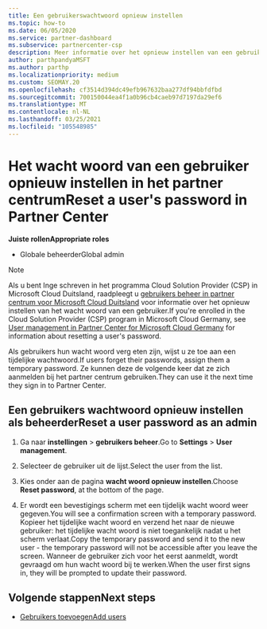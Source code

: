 ```yaml
---
title: Een gebruikerswachtwoord opnieuw instellen
ms.topic: how-to
ms.date: 06/05/2020
ms.service: partner-dashboard
ms.subservice: partnercenter-csp
description: Meer informatie over het opnieuw instellen van een gebruikers wachtwoord in partner centrum. Gebruikers ontvangen een tijdelijk wacht woord wanneer ze zich de volgende keer aanmelden bij het partner centrum.
author: parthpandyaMSFT
ms.author: parthp
ms.localizationpriority: medium
ms.custom: SEOMAY.20
ms.openlocfilehash: cf3514d394dc49efb967632baa277df94bbfdfbd
ms.sourcegitcommit: 700150044ea4f1a0b96cb4caeb97d7197da29ef6
ms.translationtype: MT
ms.contentlocale: nl-NL
ms.lasthandoff: 03/25/2021
ms.locfileid: "105548985"
---
```

# <a name="reset-a-users-password-in-partner-center"></a><span data-ttu-id="dbfce-104">Het wacht woord van een gebruiker opnieuw instellen in het partner centrum</span><span class="sxs-lookup"><span data-stu-id="dbfce-104">Reset a user's password in Partner Center</span></span>

<span data-ttu-id="dbfce-105">**Juiste rollen**</span><span class="sxs-lookup"><span data-stu-id="dbfce-105">**Appropriate roles**</span></span>

- <span data-ttu-id="dbfce-106">Globale beheerder</span><span class="sxs-lookup"><span data-stu-id="dbfce-106">Global admin</span></span>

> [!NOTE]  
> <span data-ttu-id="dbfce-107">Als u bent Inge schreven in het programma Cloud Solution Provider (CSP) in Microsoft Cloud Duitsland, raadpleegt u [gebruikers beheer in partner centrum voor Microsoft Cloud Duitsland](user-management-in-partner-center-for-microsoft-cloud-germany.md) voor informatie over het opnieuw instellen van het wacht woord van een gebruiker.</span><span class="sxs-lookup"><span data-stu-id="dbfce-107">If you're enrolled in the Cloud Solution Provider (CSP) program in Microsoft Cloud Germany, see [User management in Partner Center for Microsoft Cloud Germany](user-management-in-partner-center-for-microsoft-cloud-germany.md) for information about resetting a user's password.</span></span>

<span data-ttu-id="dbfce-108">Als gebruikers hun wacht woord verg eten zijn, wijst u ze toe aan een tijdelijke wachtwoord.</span><span class="sxs-lookup"><span data-stu-id="dbfce-108">If users forget their passwords, assign them a temporary password.</span></span> <span data-ttu-id="dbfce-109">Ze kunnen deze de volgende keer dat ze zich aanmelden bij het partner centrum gebruiken.</span><span class="sxs-lookup"><span data-stu-id="dbfce-109">They can use it the next time they sign in to Partner Center.</span></span>

## <a name="reset-a-user-password-as-an-admin"></a><span data-ttu-id="dbfce-110">Een gebruikers wachtwoord opnieuw instellen als beheerder</span><span class="sxs-lookup"><span data-stu-id="dbfce-110">Reset a user password as an admin</span></span>

1. <span data-ttu-id="dbfce-111">Ga naar **instellingen** &gt; **gebruikers beheer**.</span><span class="sxs-lookup"><span data-stu-id="dbfce-111">Go to **Settings** &gt; **User management**.</span></span>

2. <span data-ttu-id="dbfce-112">Selecteer de gebruiker uit de lijst.</span><span class="sxs-lookup"><span data-stu-id="dbfce-112">Select the user from the list.</span></span>

3. <span data-ttu-id="dbfce-113">Kies onder aan de pagina **wacht woord opnieuw instellen**.</span><span class="sxs-lookup"><span data-stu-id="dbfce-113">Choose **Reset password**, at the bottom of the page.</span></span>

4. <span data-ttu-id="dbfce-114">Er wordt een bevestigings scherm met een tijdelijk wacht woord weer gegeven.</span><span class="sxs-lookup"><span data-stu-id="dbfce-114">You will see a confirmation screen with a temporary password.</span></span> <span data-ttu-id="dbfce-115">Kopieer het tijdelijke wacht woord en verzend het naar de nieuwe gebruiker: het tijdelijke wacht woord is niet toegankelijk nadat u het scherm verlaat.</span><span class="sxs-lookup"><span data-stu-id="dbfce-115">Copy the temporary password and send it to the new user - the temporary password will not be accessible after you leave the screen.</span></span> <span data-ttu-id="dbfce-116">Wanneer de gebruiker zich voor het eerst aanmeldt, wordt gevraagd om hun wacht woord bij te werken.</span><span class="sxs-lookup"><span data-stu-id="dbfce-116">When the user first signs in, they will be prompted to update their password.</span></span>

## <a name="next-steps"></a><span data-ttu-id="dbfce-117">Volgende stappen</span><span class="sxs-lookup"><span data-stu-id="dbfce-117">Next steps</span></span>

- [<span data-ttu-id="dbfce-118">Gebruikers toevoegen</span><span class="sxs-lookup"><span data-stu-id="dbfce-118">Add users</span></span>](create-user-accounts-and-set-permissions.md)